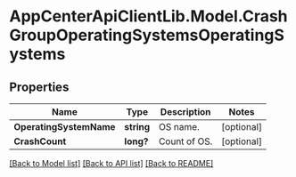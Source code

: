 # AppCenterApiClientLib.Model.CrashGroupOperatingSystemsOperatingSystems
## Properties

Name | Type | Description | Notes
------------ | ------------- | ------------- | -------------
**OperatingSystemName** | **string** | OS name. | [optional] 
**CrashCount** | **long?** | Count of OS. | [optional] 

[[Back to Model list]](../README.md#documentation-for-models) [[Back to API list]](../README.md#documentation-for-api-endpoints) [[Back to README]](../README.md)


